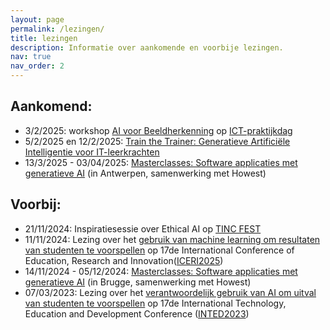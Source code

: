 ```yaml
---
layout: page
permalink: /lezingen/
title: lezingen
description: Informatie over aankomende en voorbije lezingen.
nav: true
nav_order: 2
---
```


## Aankomend:
- 3/2/2025: workshop [AI voor Beeldherkenning](https://www.ictdag.be/46/aanbod/sessie/32) op [ICT-praktijkdag](https://www.ictdag.be/)
- 5/2/2025 en 12/2/2025: [Train the Trainer: Generatieve Artificiële Intelligentie voor IT-leerkrachten](https://www.ap.be/event/train-trainer-generatieve-artificiele-intelligentie-voor-it-leerkrachten)
- 13/3/2025 - 03/04/2025: [Masterclasses: Software applicaties met generatieve AI](https://www.ap.be/event/masterclass-software-applicaties-met-generatieve-ai-editie-2-2025) (in Antwerpen, samenwerking met Howest)

## Voorbij:
- 21/11/2024: Inspiratiesessie over Ethical AI op [TINC FEST](https://apbc.be/tincfest)
- 11/11/2024: Lezing over het [gebruik van machine learning om resultaten van studenten te voorspellen](https://library.iated.org/view/CASTEELS2024PRE) op 17de International Conference of Education, Research and Innovation([ICERI2025](https://iated.org/iceri/))
- 14/11/2024 - 05/12/2024: [Masterclasses: Software applicaties met generatieve AI](https://www.howest.be/nl/opleidingen/navormingen/masterclass-software-applicaties-met-generatieve-ai#algemeen) (in Brugge, samenwerking met Howest)
- 07/03/2023: Lezing over het [verantwoordelijk gebruik van AI om uitval van studenten te voorspellen](https://library.iated.org/view/CASTEELS2023ANE) op 17de International Technology, Education and Development Conference ([INTED2023](https://iated.org/inted/))